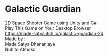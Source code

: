 # Galactic Guardian 
2D Space Shooter Game using Unity and C# <br />
Play This Game on Your Desktop Browser <br />
https://made-satya.itch.io/galactic-guardian-2d <br />
Made by : <br />
Made Satya Dhananjaya <br />
Nuhito Atmoko <br />
